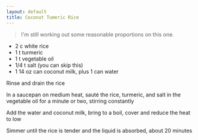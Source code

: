 ```yaml
---
layout: default
title: Coconut Tumeric Rice
---
```


> I'm still working out some reasonable proportions on this one.

* 2 c white rice
* 1 t turmeric
* 1 t vegetable oil
* 1/4 t salt (you can skip this)
* 1 14 oz can  coconut milk, plus 1 can water

Rinse and drain the rice

In a saucepan on medium heat, sauté the rice, turmeric, and salt in the vegetable oil for a minute or two, stirring constantly

Add the water and coconut milk, bring to a boil, cover and reduce the heat to low

Simmer until the rice is tender and the liquid is absorbed, about 20 minutes
